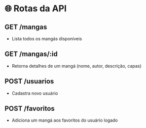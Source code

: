 # 🌐 Rotas da API

## GET /mangas
- Lista todos os mangás disponíveis

## GET /mangas/:id
- Retorna detalhes de um mangá (nome, autor, descrição, capas)

## POST /usuarios
- Cadastra novo usuário

## POST /favoritos
- Adiciona um mangá aos favoritos do usuário logado
